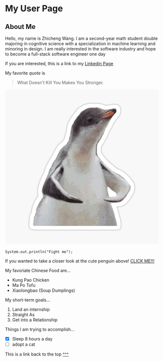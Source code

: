 # My User Page

## About Me

Hello, my name is Zhicheng Wang. I am a second-year math student double majoring in cognitive science with 
a specialization in machine learning and minoring in design. I am really interested in the software industry
and hope to become a full-stack software engineer one day

If you are interested, this is a link to my [Linkedin Page](https://www.linkedin.com/in/jackson-wang1/)

My favorite *quote* is 

>What Doesn't Kill You Makes You Stronger.

![](penguin.jpg)

```
System.out.println("Fight me");
```

If you wanted to take a closer look at the cute penguin above! [CLICK ME!!!](penguin.jpg)

My favoriate Chinese Food are...
- Kung Pao Chicken
- Ma Po Tofu
- Xiaolongbao (Soup Dumplings)

My short-term goals...
1. Land an internship
2. Straight As
3. Get into a Relationship

Things I am trying to accomplish...
- [x] Sleep 8 hours a day
- [ ] adopt a cat

This is a link back to the top [^^^]([https://github.com/Zhicheng-wan/CSE110/blob/main/index.md#about-me](https://zhicheng-wan.github.io/CSE110/#about-me))
